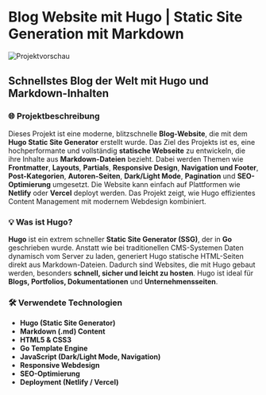 # Blog Website mit Hugo | Static Site Generation mit Markdown

![Projektvorschau]()

## Schnellstes Blog der Welt mit Hugo und Markdown-Inhalten

### 🌐 Projektbeschreibung
Dieses Projekt ist eine moderne, blitzschnelle **Blog-Website**, die mit dem **Hugo Static Site Generator** erstellt wurde. Das Ziel des Projekts ist es, eine hochperformante und vollständig **statische Webseite** zu entwickeln, die ihre Inhalte aus **Markdown-Dateien** bezieht. Dabei werden Themen wie **Frontmatter**, **Layouts**, **Partials**, **Responsive Design**, **Navigation und Footer**, **Post-Kategorien**, **Autoren-Seiten**, **Dark/Light Mode**, **Pagination** und **SEO-Optimierung** umgesetzt. Die Website kann einfach auf Plattformen wie **Netlify** oder **Vercel** deployt werden. Das Projekt zeigt, wie Hugo effizientes Content Management mit modernem Webdesign kombiniert.

### 💡 Was ist Hugo?
**Hugo** ist ein extrem schneller **Static Site Generator (SSG)**, der in **Go** geschrieben wurde. Anstatt wie bei traditionellen CMS-Systemen Daten dynamisch vom Server zu laden, generiert Hugo statische HTML-Seiten direkt aus Markdown-Dateien. Dadurch sind Websites, die mit Hugo gebaut werden, besonders **schnell, sicher und leicht zu hosten**. Hugo ist ideal für **Blogs, Portfolios, Dokumentationen** und **Unternehmensseiten**.

### 🛠️ Verwendete Technologien
- **Hugo (Static Site Generator)**  
- **Markdown (.md) Content**  
- **HTML5 & CSS3**  
- **Go Template Engine**  
- **JavaScript (Dark/Light Mode, Navigation)**  
- **Responsive Webdesign**  
- **SEO-Optimierung**  
- **Deployment (Netlify / Vercel)**
